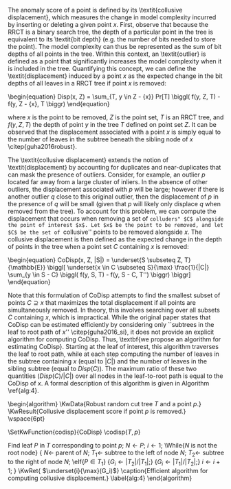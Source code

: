 The anomaly score of a point is defined by its
\textit{collusive displacement}, which measures the change in model complexity
incurred by inserting or deleting a given point $x$. First, observe that because
the RRCT is a binary search tree, the depth of a particular point in the tree is
equivalent to its \textit{bit depth} (e.g. the number of bits needed to store
the point). The model complexity can thus be represented as the sum of bit
depths of all points in the tree. Within this context, an \textit{outlier} is
defined as a point that significantly increases the model complexity when it is
included in the tree. Quantifying this concept, we can define the
\textit{displacement} induced by a point $x$ as the expected change in the bit
depths of all leaves in a RRCT tree if point $x$ is removed:

\begin{equation}
    Disp(x, Z) = \sum_{T, y \in Z - \{x\}} Pr[T] \biggl( f(y, Z, T) - f(y, Z - \{x\}, T \biggr)
\end{equation}

where $x$ is the point to be removed, $Z$ is the point set, $T$ is an RRCT tree,
and $f(y, Z, T)$ the depth of point $y$ in the tree $T$ defined on point set
$Z$. It can be observed that the displacement associated with a point $x$ is
simply equal to the number of leaves in the subtree beneath the sibling node of
$x$ \citep{guha2016robust}.

The \textit{collusive displacement} extends the notion of \textit{displacement}
by accounting for duplicates and near-duplicates that can mask the presence of
outliers. Consider, for example, an outlier $p$ located far away from a large
cluster of inliers. In the absence of other outliers, the displacement
associated with $p$ will be large; however if there is another outlier $q$ close
to this original outlier, then the displacement of $p$ in the presence of $q$
will be small (given that $p$ will likely only displace $q$ when removed from
the tree). To account for this problem, we can compute the displacement that
occurs when removing a set of ``colluders" $C$ alongside the point of interest
$x$. Let $x$ be the point to be removed, and let $C$ be the set of ``collusive''
points to be removed alongside $x$. The collusive displacement is then defined
as the expected change in the depth of points in the tree when a point set $C$
containing $x$ is removed:

\begin{equation}
    CoDisp(x, Z, |S|) = \underset{S \subseteq Z, T}{\mathbb{E}} \biggl[ \underset{x \in C \subseteq S}{\max} \frac{1}{|C|} \sum_{y \in S - C} \biggl( f(y, S, T) - f(y, S - C, T'') \biggr) \biggr]
\end{equation}

Note that this formulation of CoDisp attempts to find the smallest subset of
points $C \supseteq x$ that maximizes the total displacement if all points are
simultaneously removed. In theory, this involves searching over all subsets $C$
containing $x$, which is impractical. While the original paper states that
CoDisp can be estimated efficiently by considering only ``subtrees in the leaf
to root path of $x$'' \citep{guha2016_si}, it does not provide an explicit
algorithm for computing CoDisp. Thus, \textbf{we propose an algorithm for
estimating CoDisp}. Starting at the leaf of interest, this algorithm traverses
the leaf to root path, while at each step computing the number of leaves in the
subtree containing $x$ (equal to $|C|$) and the number of leaves in the sibling
subtree (equal to $Disp(C)$). The maximum ratio of these two quantities
($Disp(C) / |C|$) over all nodes in the leaf-to-root path is equal to the CoDisp
of $x$. A formal description of this algorithm is given in Algorithm
\ref{alg:4}.

\begin{algorithm}
 \KwData{Robust random cut tree $T$ and a point $p$.}
 \KwResult{Collusive displacement score if point $p$ is removed.}
 \vspace{6pt}
 
 \SetKwFunction{codisp}{CoDisp}
 \codisp{$T, p$}

 Find leaf $P$ in $T$ corresponding to point $p$\;
 $N \gets P$\;
 $i \gets 1$\;
 \While{$N$ is not the root node}
 {
  $N \gets$ parent of $N$\;
  $T_1 \gets$ subtree to the left of node $N$\;
  $T_2 \gets$ subtree to the right of node $N$\;
  \eIf{$P \in T_1$}
  {$G_i \gets |T_2| / |T_1|$\;}
  {$G_i \gets |T_1| / |T_2|$\;}
  $i \gets i + 1$\;
 }
 \KwRet{ $\underset{i}{\max}(G_i)$}
 \caption{Efficient algorithm for computing collusive displacement.}
 \label{alg:4}
\end{algorithm}
